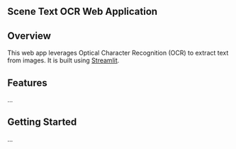 ## Scene Text OCR Web Application

## Overview
This web app leverages Optical Character Recognition (OCR) to extract text from images. It is built using [Streamlit](https://streamlit.io/).

## Features
...

## Getting Started

...
